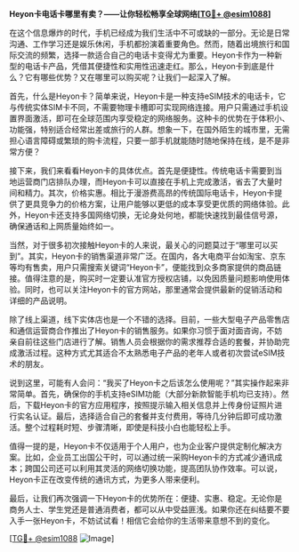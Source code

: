 **Heyon卡电话卡哪里有卖？——让你轻松畅享全球网络[[TG💪+ @esim1088](https://t.me/s/esim1088)]**

在这个信息爆炸的时代，手机已经成为我们生活中不可或缺的一部分。无论是日常沟通、工作学习还是娱乐休闲，手机都扮演着重要角色。然而，随着出境旅行和国际交流的频繁，选择一款适合自己的电话卡变得尤为重要。Heyon卡作为一种新型的电话卡产品，凭借其便捷性和实用性迅速走红。那么，Heyon卡到底是什么？它有哪些优势？又在哪里可以购买呢？让我们一起深入了解。

首先，什么是Heyon卡？简单来说，Heyon卡是一种支持eSIM技术的电话卡，它与传统实体SIM卡不同，不需要物理卡槽即可实现网络连接。用户只需通过手机设置界面激活，即可在全球范围内享受稳定的网络服务。这种卡的优势在于体积小、功能强，特别适合经常出差或旅行的人群。想象一下，在国外陌生的城市里，无需担心语言障碍或繁琐的购卡流程，只要一部手机就能随时随地保持在线，是不是非常方便？

接下来，我们来看看Heyon卡的具体优点。首先是便捷性。传统电话卡需要到当地运营商门店排队办理，而Heyon卡可以直接在手机上完成激活，省去了大量时间和精力。其次，价格实惠。相比于漫游费高昂的传统国际电话卡，Heyon卡提供了更具竞争力的价格方案，让用户能够以更低的成本享受更优质的网络体验。此外，Heyon卡还支持多国网络切换，无论身处何地，都能快速找到最佳信号源，确保通话和上网质量始终如一。

当然，对于很多初次接触Heyon卡的人来说，最关心的问题莫过于“哪里可以买到”。其实，Heyon卡的销售渠道非常广泛。在国内，各大电商平台如淘宝、京东等均有售卖，用户只需搜索关键词“Heyon卡”，便能找到众多商家提供的商品链接。值得注意的是，购买时一定要认准官方授权店铺，以免因质量问题影响使用体验。同时，也可以关注Heyon卡的官方网站，那里通常会提供最新的促销活动和详细的产品说明。

除了线上渠道，线下实体店也是一个不错的选择。目前，一些大型电子产品零售店和通信运营商合作推出了Heyon卡的销售服务。如果你习惯于面对面咨询，不妨亲自前往这些门店进行了解。销售人员会根据你的需求推荐合适的套餐，并协助完成激活过程。这种方式尤其适合不太熟悉电子产品的老年人或者初次尝试eSIM技术的朋友。

说到这里，可能有人会问：“我买了Heyon卡之后该怎么使用呢？”其实操作起来非常简单。首先，确保你的手机支持eSIM功能（大部分新款智能手机均已支持）。然后，下载Heyon卡的官方应用程序，按照提示输入相关信息并上传身份证照片进行实名认证。最后，选择适合自己的套餐并支付费用，等待几分钟后即可成功激活。整个过程耗时短、步骤清晰，即使是科技小白也能轻松上手。

值得一提的是，Heyon卡不仅适用于个人用户，也为企业客户提供定制化解决方案。比如，企业员工出国公干时，可以通过统一采购Heyon卡的方式减少通讯成本；跨国公司还可以利用其灵活的网络切换功能，提高团队协作效率。可以说，Heyon卡正在改变传统的通讯方式，为更多人带来便利。

最后，让我们再次强调一下Heyon卡的优势所在：便捷、实惠、稳定。无论你是商务人士、学生党还是普通消费者，都可以从中受益匪浅。如果你还在纠结要不要入手一张Heyon卡，不妨试试看！相信它会给你的生活带来意想不到的变化。

[[TG💪+ @esim1088](https://t.me/s/esim1088) ![Image](https://i.postimg.cc/4NQfJmqS/Snipaste-2025-05-13-00-14-12.png)]